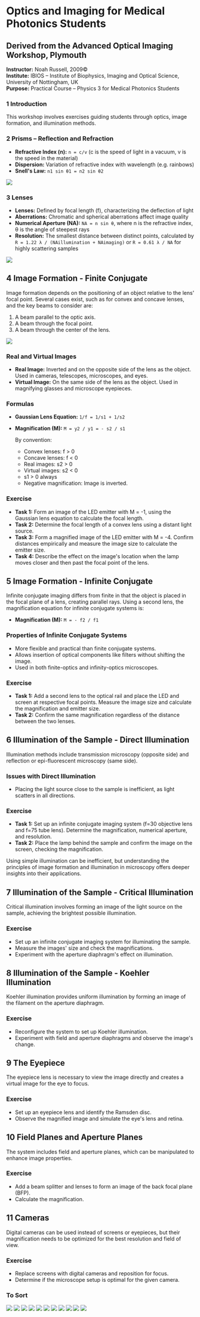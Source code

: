 # Optics and Imaging for Medical Photonics Students

## Derived from the Advanced Optical Imaging Workshop, Plymouth
**Instructor:** Noah Russell, 2009©  
**Institute:** IBIOS – Institute of Biophysics, Imaging and Optical Science, University of Nottingham, UK  
**Purpose:** Practical Course – Physics 3 for Medical Photonics Students  


### 1 Introduction
This workshop involves exercises guiding students through optics, image formation, and illumination methods.

### 2 Prisms – Reflection and Refraction
- **Refractive Index (n):** `n = c/v` (c is the speed of light in a vacuum, v is the speed in the material)
- **Dispersion:** Variation of refractive index with wavelength (e.g. rainbows)
- **Snell's Law:** `n1 sin θ1 = n2 sin θ2`

![](IMAGES/playmouth_1.png)



### 3 Lenses
- **Lenses:** Defined by focal length (f), characterizing the deflection of light
- **Aberrations:** Chromatic and spherical aberrations affect image quality
- **Numerical Aperture (NA):** `NA = n sin θ`, where n is the refractive index, θ is the angle of steepest rays
- **Resolution:** The smallest distance between distinct points, calculated by `R = 1.22 λ / (NAillumination + NAimaging)` or `R = 0.61 λ / NA` for highly scattering samples

![](IMAGES/playmouth_9.png)

## 4 Image Formation - Finite Conjugate

Image formation depends on the positioning of an object relative to the lens' focal point. Several cases exist, such as for convex and concave lenses, and the key beams to consider are:

1. A beam parallel to the optic axis.
2. A beam through the focal point.
3. A beam through the center of the lens.

![](IMAGES/playmouth_6.png)

### Real and Virtual Images
- **Real Image:** Inverted and on the opposite side of the lens as the object. Used in cameras, telescopes, microscopes, and eyes.
- **Virtual Image:** On the same side of the lens as the object. Used in magnifying glasses and microscope eyepieces.

### Formulas
- **Gaussian Lens Equation:** `1/f = 1/s1 + 1/s2`
- **Magnification (M):** `M = y2 / y1 = - s2 / s1`

    By convention:
    - Convex lenses: f > 0
    - Concave lenses: f < 0
    - Real images: s2 > 0
    - Virtual images: s2 < 0
    - s1 > 0 always
    - Negative magnification: Image is inverted.

### Exercise
- **Task 1:** Form an image of the LED emitter with M = -1, using the Gaussian lens equation to calculate the focal length.
- **Task 2:** Determine the focal length of a convex lens using a distant light source.
- **Task 3:** Form a magnified image of the LED emitter with M = -4. Confirm distances empirically and measure the image size to calculate the emitter size.
- **Task 4:** Describe the effect on the image's location when the lamp moves closer and then past the focal point of the lens.


## 5 Image Formation - Infinite Conjugate

Infinite conjugate imaging differs from finite in that the object is placed in the focal plane of a lens, creating parallel rays. Using a second lens, the magnification equation for infinite conjugate systems is:

- **Magnification (M):** `M = - f2 / f1`

### Properties of Infinite Conjugate Systems
- More flexible and practical than finite conjugate systems.
- Allows insertion of optical components like filters without shifting the image.
- Used in both finite-optics and infinity-optics microscopes.

### Exercise
- **Task 1:** Add a second lens to the optical rail and place the LED and screen at respective focal points. Measure the image size and calculate the magnification and emitter size.
- **Task 2:** Confirm the same magnification regardless of the distance between the two lenses.

## 6 Illumination of the Sample - Direct Illumination

Illumination methods include transmission microscopy (opposite side) and reflection or epi-fluorescent microscopy (same side).

### Issues with Direct Illumination
- Placing the light source close to the sample is inefficient, as light scatters in all directions.

### Exercise
- **Task 1:** Set up an infinite conjugate imaging system (f=30 objective lens and f=75 tube lens). Determine the magnification, numerical aperture, and resolution.
- **Task 2:** Place the lamp behind the sample and confirm the image on the screen, checking the magnification.

Using simple illumination can be inefficient, but understanding the principles of image formation and illumination in microscopy offers deeper insights into their applications.

## 7 Illumination of the Sample - Critical Illumination

Critical illumination involves forming an image of the light source on the sample, achieving the brightest possible illumination.

### Exercise
- Set up an infinite conjugate imaging system for illuminating the sample.
- Measure the images' size and check the magnifications.
- Experiment with the aperture diaphragm's effect on illumination.

## 8 Illumination of the Sample - Koehler Illumination

Koehler illumination provides uniform illumination by forming an image of the filament on the aperture diaphragm.

### Exercise
- Reconfigure the system to set up Koehler illumination.
- Experiment with field and aperture diaphragms and observe the image's change.

## 9 The Eyepiece

The eyepiece lens is necessary to view the image directly and creates a virtual image for the eye to focus.

### Exercise
- Set up an eyepiece lens and identify the Ramsden disc.
- Observe the magnified image and simulate the eye's lens and retina.

## 10 Field Planes and Aperture Planes

The system includes field and aperture planes, which can be manipulated to enhance image properties.

### Exercise
- Add a beam splitter and lenses to form an image of the back focal plane (BFP).
- Calculate the magnification.

## 11 Cameras

Digital cameras can be used instead of screens or eyepieces, but their magnification needs to be optimized for the best resolution and field of view.

### Exercise
- Replace screens with digital cameras and reposition for focus.
- Determine if the microscope setup is optimal for the given camera.


### To Sort

![](IMAGES/playmouth_1.png)
![](IMAGES/playmouth_2.png)
![](IMAGES/playmouth_3.png)
![](IMAGES/playmouth_4.png)
![](IMAGES/playmouth_5.png)
![](IMAGES/playmouth_6.png)
![](IMAGES/playmouth_7.png)
![](IMAGES/playmouth_8.png)
![](IMAGES/playmouth_8.png)
![](IMAGES/playmouth_9.png)
![](IMAGES/playmouth_10.png)
